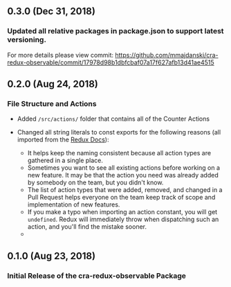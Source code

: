 ## 0.3.0 (Dec 31, 2018)

### Updated all relative packages in package.json to support latest versioning.
For more details please view commit: https://github.com/mmajdanski/cra-redux-observable/commit/17978d98b1dbfcbaf07a17f627afb13d41ae4515

## 0.2.0 (Aug 24, 2018)

### File Structure and Actions

* Added `/src/actions/` folder that contains all of the Counter Actions
* Changed all string literals to const exports for the following reasons (all imported from the [Redux Docs](https://redux.js.org/recipes/reducingboilerplate)):

	* It helps keep the naming consistent because all action types are gathered in a single place.
	* Sometimes you want to see all existing actions before working on a new feature. It may be that the action you need was already added by somebody on the team, but you didn't know.
	* The list of action types that were added, removed, and changed in a Pull Request helps everyone on the team keep track of scope and implementation of new features.
	* If you make a typo when importing an action constant, you will get `undefined`. Redux will immediately throw when dispatching such an action, and you'll find the mistake sooner.
	* 
## 0.1.0 (Aug 23, 2018)

### Initial Release of the cra-redux-observable Package
